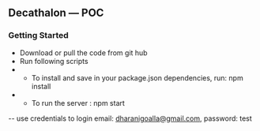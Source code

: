 
## Decathalon — POC



### Getting Started

- Download or pull the code from git hub
- Run following scripts
- -  To install and save in your package.json dependencies, run:   npm install
 - - To run the server : npm start

 -- use credentials to login  email: dharanigoalla@gmail.com, password: test




